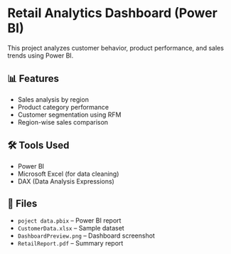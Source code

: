 # Retail Analytics Dashboard (Power BI)

This project analyzes customer behavior, product performance, and sales trends using Power BI.

## 📊 Features
- Sales analysis by region
- Product category performance
- Customer segmentation using RFM
- Region-wise sales comparison

## 🛠️ Tools Used
- Power BI
- Microsoft Excel (for data cleaning)
- DAX (Data Analysis Expressions)

## 📁 Files
- `poject data.pbix` – Power BI report
- `CustomerData.xlsx` – Sample dataset
- `DashboardPreview.png` – Dashboard screenshot
- `RetailReport.pdf` – Summary report

